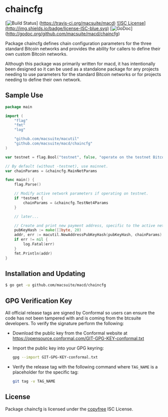 chaincfg
========

[![Build Status](http://img.shields.io/travis/macsuite/macd.svg)]
(https://travis-ci.org/macsuite/macd) [![ISC License]
(http://img.shields.io/badge/license-ISC-blue.svg)](http://copyfree.org)
[![GoDoc](https://img.shields.io/badge/godoc-reference-blue.svg)]
(http://godoc.org/github.com/macsuite/macd/chaincfg)

Package chaincfg defines chain configuration parameters for the three standard
Bitcoin networks and provides the ability for callers to define their own custom
Bitcoin networks.

Although this package was primarily written for macd, it has intentionally been
designed so it can be used as a standalone package for any projects needing to
use parameters for the standard Bitcoin networks or for projects needing to
define their own network.

## Sample Use

```Go
package main

import (
	"flag"
	"fmt"
	"log"

	"github.com/macsuite/macutil"
	"github.com/macsuite/macd/chaincfg"
)

var testnet = flag.Bool("testnet", false, "operate on the testnet Bitcoin network")

// By default (without -testnet), use mainnet.
var chainParams = &chaincfg.MainNetParams

func main() {
	flag.Parse()

	// Modify active network parameters if operating on testnet.
	if *testnet {
		chainParams = &chaincfg.TestNet4Params
	}

	// later...

	// Create and print new payment address, specific to the active network.
	pubKeyHash := make([]byte, 20)
	addr, err := macutil.NewAddressPubKeyHash(pubKeyHash, chainParams)
	if err != nil {
		log.Fatal(err)
	}
	fmt.Println(addr)
}
```

## Installation and Updating

```bash
$ go get -u github.com/macsuite/macd/chaincfg
```

## GPG Verification Key

All official release tags are signed by Conformal so users can ensure the code
has not been tampered with and is coming from the btcsuite developers.  To
verify the signature perform the following:

- Download the public key from the Conformal website at
  https://opensource.conformal.com/GIT-GPG-KEY-conformal.txt

- Import the public key into your GPG keyring:
  ```bash
  gpg --import GIT-GPG-KEY-conformal.txt
  ```

- Verify the release tag with the following command where `TAG_NAME` is a
  placeholder for the specific tag:
  ```bash
  git tag -v TAG_NAME
  ```

## License

Package chaincfg is licensed under the [copyfree](http://copyfree.org) ISC
License.
